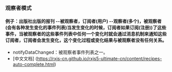 ### 观察者模式 
  #### 例子：出版社出版的报刊 --被观察者，订阅者(用户) --观察者(多个)，被观察者(会有各种发生变化的事件列表)当发生变化的时候，订阅者如果订阅(注册))了这些事件，当被观察者的这些事件列表中任何一个变化时就会通过消息机制来通知这些订阅者，订阅者会发生变化，这个变化过程或变化结果与被观察者没有任何关系。
   - notifyDataChanged：被观察者事件列表之一。
   - [中文文档] (https://rxjs-cn.github.io/rxjs5-ultimate-cn/content/recipes-auto-complete.html)